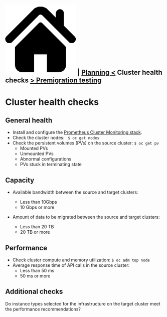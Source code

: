 [![Home](https://github.com/redhat-cop/openshift-migration-best-practices/raw/master/images/home.png)](./README.md) | [Planning <](./planning.md) Cluster health checks  [> Premigration testing](./premigration-testing.md)
---
# Cluster health checks

## General health

* Install and configure the [Prometheus Cluster Monitoring stack](https://docs.openshift.com/container-platform/4.5/monitoring/cluster_monitoring/configuring-the-monitoring-stack.html).
* Check the cluster nodes: ` $ oc get nodes`
* Check the persistent volumes (PVs) on the source cluster: `$ oc get pv`
  * Mounted PVs
  * Unmounted PVs
  * Abnormal configurations
  * PVs stuck in terminating state

## Capacity

* Available bandwidth between the source and target clusters:
  * Less than 10Gbps
  * 10 Gbps or more

* Amount of data to be migrated between the source and target clusters:
  * Less than 20 TB
  * 20 TB or more

## Performance

* Check cluster compute and memory utilization: `$ oc adm top node`
* Average response time of API calls in the source cluster:
  * Less than 50 ms
  * 50 ms or more

## Additional checks

Do instance types selected for the infrastructure on the target cluster meet the performance recommendations? 



